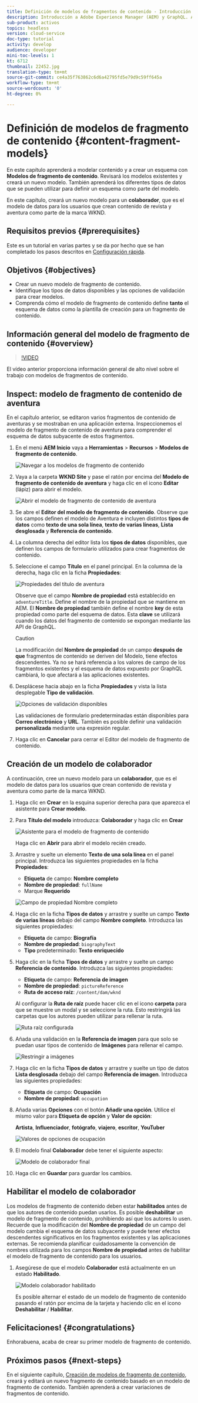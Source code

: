 ```yaml
---
title: Definición de modelos de fragmentos de contenido - Introducción a AEM sin encabezado - GraphQL
description: Introducción a Adobe Experience Manager (AEM) y GraphQL. Aprenda a modelar contenido y a crear un esquema con los modelos de fragmentos de contenido en AEM. Revise los modelos existentes y cree un nuevo modelo. Obtenga información sobre los distintos tipos de datos que se pueden utilizar para definir un esquema.
sub-product: activos
topics: headless
version: cloud-service
doc-type: tutorial
activity: develop
audience: developer
mini-toc-levels: 1
kt: 6712
thumbnail: 22452.jpg
translation-type: tm+mt
source-git-commit: ce4a35f763862c6d6a42795fd5e79d9c59ff645a
workflow-type: tm+mt
source-wordcount: '0'
ht-degree: 0%

---
```



# Definición de modelos de fragmento de contenido {#content-fragment-models}

En este capítulo aprenderá a modelar contenido y a crear un esquema con **Modelos de fragmento de contenido**. Revisará los modelos existentes y creará un nuevo modelo. También aprenderá los diferentes tipos de datos que se pueden utilizar para definir un esquema como parte del modelo.

En este capítulo, creará un nuevo modelo para un **colaborador**, que es el modelo de datos para los usuarios que crean contenido de revista y aventura como parte de la marca WKND.

## Requisitos previos {#prerequisites}

Este es un tutorial en varias partes y se da por hecho que se han completado los pasos descritos en [Configuración rápida](./setup.md).

## Objetivos {#objectives}

* Crear un nuevo modelo de fragmento de contenido.
* Identifique los tipos de datos disponibles y las opciones de validación para crear modelos.
* Comprenda cómo el modelo de fragmento de contenido define **tanto** el esquema de datos como la plantilla de creación para un fragmento de contenido.

## Información general del modelo de fragmento de contenido {#overview}

>[!VIDEO](https://video.tv.adobe.com/v/22452/?quality=12&learn=on)

El vídeo anterior proporciona información general de alto nivel sobre el trabajo con modelos de fragmentos de contenido.

## Inspect: modelo de fragmento de contenido de aventura

En el capítulo anterior, se editaron varios fragmentos de contenido de aventuras y se mostraban en una aplicación externa. Inspeccionemos el modelo de fragmento de contenido de aventura para comprender el esquema de datos subyacente de estos fragmentos.

1. En el menú **AEM Inicio** vaya a **Herramientas** > **Recursos** > **Modelos de fragmento de contenido**.

   ![Navegar a los modelos de fragmento de contenido](assets/content-fragment-models/content-fragment-model-navigation.png)

1. Vaya a la carpeta **WKND Site** y pase el ratón por encima del **Modelo de fragmento de contenido de aventura** y haga clic en el icono **Editar** (lápiz) para abrir el modelo.

   ![Abrir el modelo de fragmento de contenido de aventura](assets/content-fragment-models/adventure-content-fragment-edit.png)

1. Se abre el **Editor del modelo de fragmento de contenido**. Observe que los campos definen el modelo de Aventura e incluyen distintos **tipos de datos** como **texto de una sola línea**, **texto de varias líneas**, **Lista desglosada** y **Referencia de contenido**.

1. La columna derecha del editor lista los **tipos de datos** disponibles, que definen los campos de formulario utilizados para crear fragmentos de contenido.

1. Seleccione el campo **Título** en el panel principal. En la columna de la derecha, haga clic en la ficha **Propiedades**:

   ![Propiedades del título de aventura](assets/content-fragment-models/adventure-title-properties-tab.png)

   Observe que el campo **Nombre de propiedad** está establecido en `adventureTitle`. Define el nombre de la propiedad que se mantiene en AEM. El **Nombre de propiedad** también define el nombre **key** de esta propiedad como parte del esquema de datos. Esta **clave** se utilizará cuando los datos del fragmento de contenido se expongan mediante las API de GraphQL.

   >[!CAUTION]
   >
   > La modificación del **Nombre de propiedad** de un campo **después de que** fragmentos de contenido se deriven del Modelo, tiene efectos descendentes. Ya no se hará referencia a los valores de campo de los fragmentos existentes y el esquema de datos expuesto por GraphQL cambiará, lo que afectará a las aplicaciones existentes.

1. Desplácese hacia abajo en la ficha **Propiedades** y vista la lista desplegable **Tipo de validación**.

   ![Opciones de validación disponibles](assets/content-fragment-models/validation-options-available.png)

   Las validaciones de formulario predeterminadas están disponibles para **Correo electrónico** y **URL**. También es posible definir una validación **personalizada** mediante una expresión regular.

1. Haga clic en **Cancelar** para cerrar el Editor del modelo de fragmento de contenido.

## Creación de un modelo de colaborador

A continuación, cree un nuevo modelo para un **colaborador**, que es el modelo de datos para los usuarios que crean contenido de revista y aventura como parte de la marca WKND.

1. Haga clic en **Crear** en la esquina superior derecha para que aparezca el asistente para **Crear modelo**.
1. Para **Título del modelo** introduzca: **Colaborador** y haga clic en **Crear**

   ![Asistente para el modelo de fragmento de contenido](assets/content-fragment-models/content-fragment-model-wizard.png)

   Haga clic en **Abrir** para abrir el modelo recién creado.

1. Arrastre y suelte un elemento **Texto de una sola línea** en el panel principal. Introduzca las siguientes propiedades en la ficha **Propiedades**:

   * **Etiqueta** de campo:  **Nombre completo**
   * **Nombre de propiedad**: `fullName`
   * Marque **Requerido**

   ![Campo de propiedad Nombre completo](assets/content-fragment-models/full-name-property-field.png)

1. Haga clic en la ficha **Tipos de datos** y arrastre y suelte un campo **Texto de varias líneas** debajo del campo **Nombre completo**. Introduzca las siguientes propiedades:

   * **Etiqueta** de campo:  **Biografía**
   * **Nombre de propiedad**: `biographyText`
   * **Tipo** predeterminado:  **Texto enriquecido**

1. Haga clic en la ficha **Tipos de datos** y arrastre y suelte un campo **Referencia de contenido**. Introduzca las siguientes propiedades:

   * **Etiqueta** de campo:  **Referencia de imagen**
   * **Nombre de propiedad**: `pictureReference`
   * **Ruta de acceso raíz**: `/content/dam/wknd`

   Al configurar la **Ruta de raíz** puede hacer clic en el icono **carpeta** para que se muestre un modal y se seleccione la ruta. Esto restringirá las carpetas que los autores pueden utilizar para rellenar la ruta.

   ![Ruta raíz configurada](assets/content-fragment-models/root-path-configure.png)

1. Añada una validación en la **Referencia de imagen** para que solo se puedan usar tipos de contenido de **Imágenes** para rellenar el campo.

   ![Restringir a imágenes](assets/content-fragment-models/picture-reference-content-types.png)

1. Haga clic en la ficha **Tipos de datos** y arrastre y suelte un tipo de datos **Lista desglosada** debajo del campo **Referencia de imagen**. Introduzca las siguientes propiedades:

   * **Etiqueta** de campo:  **Ocupación**
   * **Nombre de propiedad**: `occupation`

1. Añada varias **Opciones** con el botón **Añadir una opción**. Utilice el mismo valor para **Etiqueta de opción** y **Valor de opción**:

   **Artista**,  **Influenciador**,  **fotógrafo**,  **viajero**,  **escritor**,  **YouTuber**

   ![Valores de opciones de ocupación](assets/content-fragment-models/occupation-options-values.png)

1. El modelo final **Colaborador** debe tener el siguiente aspecto:

   ![Modelo de colaborador final](assets/content-fragment-models/final-contributor-model.png)

1. Haga clic en **Guardar** para guardar los cambios.

## Habilitar el modelo de colaborador

Los modelos de fragmento de contenido deben estar **habilitados** antes de que los autores de contenido puedan usarlos. Es posible **deshabilitar** un modelo de fragmento de contenido, prohibiendo así que los autores lo usen. Recuerde que la modificación del **Nombre de propiedad** de un campo del modelo cambia el esquema de datos subyacente y puede tener efectos descendentes significativos en los fragmentos existentes y las aplicaciones externas. Se recomienda planificar cuidadosamente la convención de nombres utilizada para los campos **Nombre de propiedad** antes de habilitar el modelo de fragmento de contenido para los usuarios.

1. Asegúrese de que el modelo **Colaborador** está actualmente en un estado **Habilitado**.

   ![Modelo colaborador habilitado](assets/content-fragment-models/enable-contributor-model.png)

   Es posible alternar el estado de un modelo de fragmento de contenido pasando el ratón por encima de la tarjeta y haciendo clic en el icono **Deshabilitar** / **Habilitar**.

## Felicitaciones! {#congratulations}

Enhorabuena, acaba de crear su primer modelo de fragmento de contenido.

## Próximos pasos {#next-steps}

En el siguiente capítulo, [Creación de modelos de fragmento de contenido](author-content-fragments.md), creará y editará un nuevo fragmento de contenido basado en un modelo de fragmento de contenido. También aprenderá a crear variaciones de fragmentos de contenido.